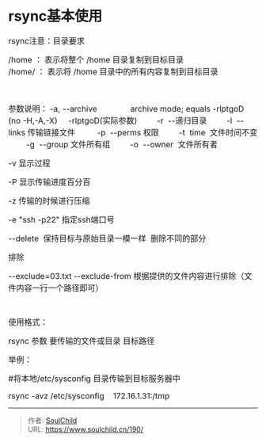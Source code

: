 # rsync基本使用

<!--more-->
<span style="font-size: 12pt;">rsync注意：目录要求</span>
<div class="li"><span style="font-size: 12pt;">/home ： 表示将整个 /home 目录复制到目标目录</span></div>
<div class="li"><span style="font-size: 12pt;">/home/ ： 表示将 /home 目录中的所有内容复制到目标目录</span></div>
<div class="li"><span style="font-size: 12pt;"> </span></div>
&nbsp;

<span style="font-size: 12pt;">参数说明：</span>
<span style="font-size: 12pt;">-a, --archive               archive mode; equals -rlptgoD (no -H,-A,-X)</span>
<span style="font-size: 12pt;">    -rlptgoD(实际参数)</span>
<span style="font-size: 12pt;">        -r  --递归目录</span>
<span style="font-size: 12pt;">        -l  --links 传输链接文件 </span>
<span style="font-size: 12pt;">        -p  --perms 权限</span>
<span style="font-size: 12pt;">        -t  time  文件时间不变</span>
<span style="font-size: 12pt;">        -g  --group 文件所有组</span>
<span style="font-size: 12pt;">        -o  --owner  文件所有者</span>

<span style="font-size: 12pt;">-v 显示过程</span>

<span style="font-size: 12pt;">-P 显示传输进度百分百</span>

<span style="font-size: 12pt;">-z 传输的时候进行压缩</span>

<span style="font-size: 12pt;">-e "ssh -p22" 指定ssh端口号</span>

<span style="font-size: 12pt;">--delete  保持目标与原始目录一模一样  删除不同的部分</span>

<span style="font-size: 12pt;">排除</span>

<span style="font-size: 12pt;">--exclude=03.txt</span>
<span style="font-size: 12pt;">--exclude-from 根据提供的文件内容进行排除（文件内容一行一个路径即可）</span>

&nbsp;

<span style="font-size: 12pt;">使用格式：</span>

<span style="font-size: 12pt;">rsync 参数 要传输的文件或目录 目标路径</span>

<span style="font-size: 12pt;">举例：</span>

<span style="font-size: 12pt;">#将本地/etc/sysconfig 目录传输到目标服务器中</span>

<span style="font-size: 12pt;">rsync -avz /etc/sysconfig    172.16.1.31:/tmp</span>


---

> 作者: [SoulChild](https://www.soulchild.cn)  
> URL: https://www.soulchild.cn/190/  

